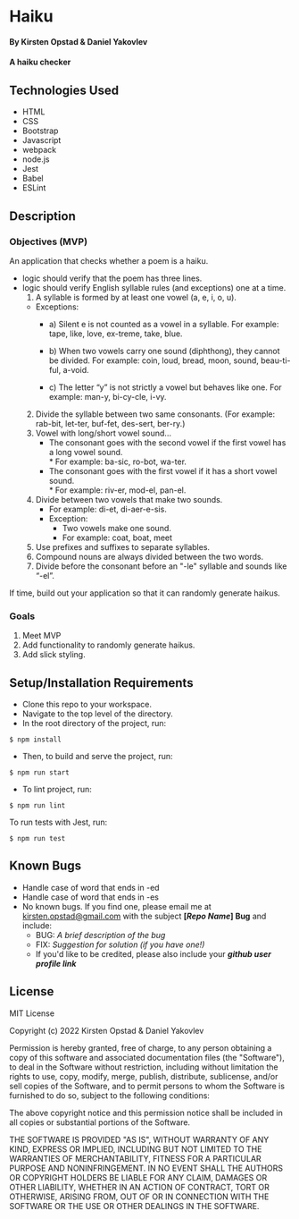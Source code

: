 # Haiku

#### By Kirsten Opstad & Daniel Yakovlev

#### A haiku checker

## Technologies Used

* HTML 
* CSS 
* Bootstrap
* Javascript
* webpack
* node.js
* Jest
* Babel
* ESLint

## Description

### Objectives (MVP)
An application that checks whether a poem is a haiku. 

* logic should verify that the poem has three lines.
* logic should verify English syllable rules (and exceptions) one at a time. 
  1. A syllable is formed by at least one vowel (a, e, i, o, u).
    * Exceptions:
      * a) Silent e is not counted as a vowel in a syllable.
        For example: tape, like, love, ex-treme, take, blue.

      * b) When two vowels carry one sound (diphthong), they cannot be divided.
        For example: coin, loud, bread, moon, sound, beau-ti-ful, a-void.

      * c) The letter “y” is not strictly a vowel but behaves like one.
           For example: man-y, bi-cy-cle, i-vy.
  2. Divide the syllable between two same consonants. (For example: rab-bit, let-ter, buf-fet, des-sert, ber-ry.)
  3. Vowel with long/short vowel sound...
     * The consonant goes with the second vowel if the first vowel has a long vowel sound.             
            * For example: ba-sic, ro-bot, wa-ter.
     * The consonant goes with the first vowel if it has a short vowel sound.    
           * For example: riv-er, mod-el, pan-el.
  4. Divide between two vowels that make two sounds. 
     * For example: di-et, di-aer-e-sis.
     * Exception:   
        * Two vowels make one sound.
        * For example: coat, boat, meet
  5. Use prefixes and suffixes to separate syllables.  
  6. Compound nouns are always divided between the two words.  
  7. Divide before the consonant before an "-le" syllable and sounds like “-el”.

If time, build out your application so that it can randomly generate haikus.
     <!-- snow mixes with rain— || NOUN VERBS PREPOSITION NOUN
      my mother keeps calling me || ___ NOUN ____ VERB NOUN
      by my brother's name ||  -->
<!-- 
This template includes placeholders for:

[x] Screenshots

![Screenshots](https://external-content.duckduckgo.com/iu/?u=https%3A%2F%2Ftse1.mm.bing.net%2Fth%3Fid%3DOIP.03bZmDGXaBhBYyxxp3Ls3gHaEA%26pid%3DApi&f=1&ipt=e980d57210242747a51c41421e1f09a6de3b1fdaeaadd297496787bb64e80c88&ipo=images)

[x] [Link to operational site](http://www.kirstenopstad.github.com/<REPOSITORY NAME>) -->

### Goals
1. Meet MVP
2. Add functionality to randomly generate haikus.
3. Add slick styling.

## Setup/Installation Requirements

* Clone this repo to your workspace.
* Navigate to the top level of the directory.
* In the root directory of the project, run:
```
$ npm install
```
* Then, to build and serve the project, run: 
```
$ npm run start
```
* To lint project, run:
```
$ npm run lint
```
To run tests with Jest, run:
```
$ npm run test
```

## Known Bugs

* Handle case of word that ends in -ed
* Handle case of word that ends in -es
* No known bugs. If you find one, please email me at kirsten.opstad@gmail.com with the subject **[_Repo Name_] Bug** and include:
  * BUG: _A brief description of the bug_
  * FIX: _Suggestion for solution (if you have one!)_
  * If you'd like to be credited, please also include your **_github user profile link_**

## License

MIT License

Copyright (c) 2022 Kirsten Opstad & Daniel Yakovlev


Permission is hereby granted, free of charge, to any person obtaining a copy
of this software and associated documentation files (the "Software"), to deal
in the Software without restriction, including without limitation the rights
to use, copy, modify, merge, publish, distribute, sublicense, and/or sell
copies of the Software, and to permit persons to whom the Software is
furnished to do so, subject to the following conditions:

The above copyright notice and this permission notice shall be included in all
copies or substantial portions of the Software.

THE SOFTWARE IS PROVIDED "AS IS", WITHOUT WARRANTY OF ANY KIND, EXPRESS OR
IMPLIED, INCLUDING BUT NOT LIMITED TO THE WARRANTIES OF MERCHANTABILITY,
FITNESS FOR A PARTICULAR PURPOSE AND NONINFRINGEMENT. IN NO EVENT SHALL THE
AUTHORS OR COPYRIGHT HOLDERS BE LIABLE FOR ANY CLAIM, DAMAGES OR OTHER
LIABILITY, WHETHER IN AN ACTION OF CONTRACT, TORT OR OTHERWISE, ARISING FROM,
OUT OF OR IN CONNECTION WITH THE SOFTWARE OR THE USE OR OTHER DEALINGS IN THE
SOFTWARE.